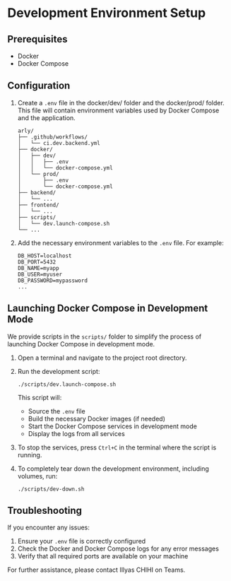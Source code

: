 # Development Environment Setup

## Prerequisites

- Docker
- Docker Compose

## Configuration

1. Create a `.env` file in the docker/dev/ folder and the docker/prod/ folder. This file will contain environment variables used by Docker Compose and the application.

   ```
   arly/
   ├── .github/workflows/
   │   └── ci.dev.backend.yml
   ├── docker/
   │   ├── dev/
   │   │   ├── .env
   │   │   └── docker-compose.yml
   │   └── prod/
   │       ├── .env
   │       └── docker-compose.yml
   ├── backend/
   │   └── ...
   ├── frontend/
   │   └── ...
   ├── scripts/
   │   └── dev.launch-compose.sh
   └── ...
   ```

2. Add the necessary environment variables to the `.env` file. For example:

   ```
   DB_HOST=localhost
   DB_PORT=5432
   DB_NAME=myapp
   DB_USER=myuser
   DB_PASSWORD=mypassword
   ...
   ```

## Launching Docker Compose in Development Mode

We provide scripts in the `scripts/` folder to simplify the process of launching Docker Compose in development mode.

1. Open a terminal and navigate to the project root directory.

2. Run the development script:

   ```
   ./scripts/dev.launch-compose.sh
   ```

   This script will:
   - Source the `.env` file
   - Build the necessary Docker images (if needed)
   - Start the Docker Compose services in development mode
   - Display the logs from all services

3. To stop the services, press `Ctrl+C` in the terminal where the script is running.

4. To completely tear down the development environment, including volumes, run:

   ```
   ./scripts/dev-down.sh
   ```
## Troubleshooting

If you encounter any issues:

1. Ensure your `.env` file is correctly configured
2. Check the Docker and Docker Compose logs for any error messages
3. Verify that all required ports are available on your machine

For further assistance, please contact Illyas CHIHI on Teams.
